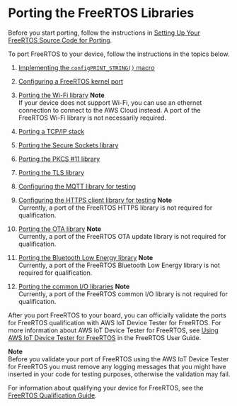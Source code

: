 # Porting the FreeRTOS Libraries<a name="afr-porting"></a>

Before you start porting, follow the instructions in [Setting Up Your FreeRTOS Source Code for Porting](porting-set-up-project.md)\.

To port FreeRTOS to your device, follow the instructions in the topics below\.

1. [Implementing the `configPRINT_STRING()` macro](afr-porting-config.md)

1. [Configuring a FreeRTOS kernel port](afr-porting-kernel.md)

1. [Porting the Wi\-Fi library](afr-porting-wifi.md)
**Note**  
If your device does not support Wi\-Fi, you can use an ethernet connection to connect to the AWS Cloud instead\. A port of the FreeRTOS Wi\-Fi library is not necessarily required\.

1. [Porting a TCP/IP stack](afr-porting-tcp.md)

1. [Porting the Secure Sockets library](afr-porting-ss.md)

1. [Porting the PKCS \#11 library](afr-porting-pkcs.md)

1. [Porting the TLS library](afr-porting-tls.md)

1. [Configuring the MQTT library for testing](afr-porting-mqtt.md)

1. [Configuring the HTTPS client library for testing](afr-porting-https.md)
**Note**  
Currently, a port of the FreeRTOS HTTPS library is not required for qualification\.

1. [Porting the OTA library](afr-porting-ota.md)
**Note**  
Currently, a port of the FreeRTOS OTA update library is not required for qualification\.

1. [Porting the Bluetooth Low Energy library](afr-porting-ble.md)
**Note**  
Currently, a port of the FreeRTOS Bluetooth Low Energy library is not required for qualification\.

1. [Porting the common I/O libraries](freertos-porting-commonio.md)
**Note**  
Currently, a port of the FreeRTOS common I/O library is not required for qualification\.

After you port FreeRTOS to your board, you can officially validate the ports for FreeRTOS qualification with AWS IoT Device Tester for FreeRTOS\. For more information about AWS IoT Device Tester for FreeRTOS, see [Using AWS IoT Device Tester for FreeRTOS](https://docs.aws.amazon.com/freertos/latest/userguide/device-tester-for-freertos-ug.html) in the FreeRTOS User Guide\. 

**Note**  
Before you validate your port of FreeRTOS using the AWS IoT Device Tester for FreeRTOS you must remove any logging messages that you might have inserted in your code for testing purposes, otherwise the validation may fail\.

For information about qualifying your device for FreeRTOS, see the [FreeRTOS Qualification Guide](https://docs.aws.amazon.com/freertos/latest/qualificationguide/)\. 